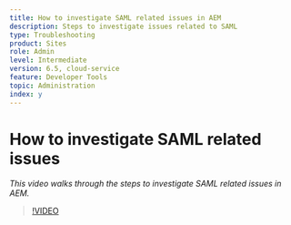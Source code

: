 ```yaml
---
title: How to investigate SAML related issues in AEM
description: Steps to investigate issues related to SAML
type: Troubleshooting
product: Sites
role: Admin
level: Intermediate
version: 6.5, cloud-service
feature: Developer Tools
topic: Administration
index: y
---
```

# How to investigate SAML related issues

*This video walks through the steps to investigate SAML related issues in AEM.*

>[!VIDEO](https://video.tv.adobe.com/v/335466?quality=9&learn=on)